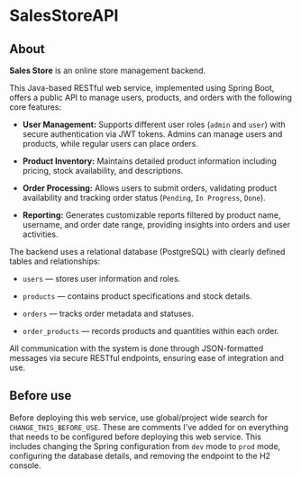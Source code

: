 # SalesStoreAPI

## About

**Sales Store**  is an online store management backend.

This Java-based RESTful web service, implemented using Spring Boot, offers a public API to manage users, products, and orders with the following core features:

-   **User Management:**  Supports different user roles (`admin`  and  `user`) with secure authentication via JWT tokens. Admins can manage users and products, while regular users can place orders.
    
-   **Product Inventory:**  Maintains detailed product information including pricing, stock availability, and descriptions.
    
-   **Order Processing:**  Allows users to submit orders, validating product availability and tracking order status (`Pending`,  `In Progress`,  `Done`).
    
-   **Reporting:**  Generates customizable reports filtered by product name, username, and order date range, providing insights into orders and user activities.
    

The backend uses a relational database (PostgreSQL) with clearly defined tables and relationships:

-   `users`  — stores user information and roles.
    
-   `products`  — contains product specifications and stock details.
    
-   `orders`  — tracks order metadata and statuses.
    
-   `order_products`  — records products and quantities within each order.
    

All communication with the system is done through JSON-formatted messages via secure RESTful endpoints, ensuring ease of integration and use.


## Before use
Before deploying this web service, use global/project wide search for `CHANGE_THIS_BEFORE_USE`. These are comments I've added for on everything that needs to be configured before deploying this web service. This includes changing the Spring configuration from `dev` mode to `prod` mode, configuring the database details, and removing the endpoint to the H2 console.
